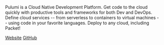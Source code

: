 <!-- <meta>
{
    "title":"Pulumi",
    "slug":"pulumi",
    "description":"Using Pulumi on Packet",
    "author":"Mo Lawler",
    "github":"usrdev",
    "date": "2019/12/18",
    "tag":["Devops", "Integrations"]
}
</meta> -->

Pulumi is a Cloud Native Development Platform. Get code to the cloud quickly with productive tools and frameworks for both Dev and DevOps. Define cloud services -- from serverless to containers to virtual machines -- using code in your favorite languages. Deploy to any cloud, including Packet! 

[Website](https://www.pulumi.com/)
[GitHub](https://github.com/pulumi/pulumi-packet)